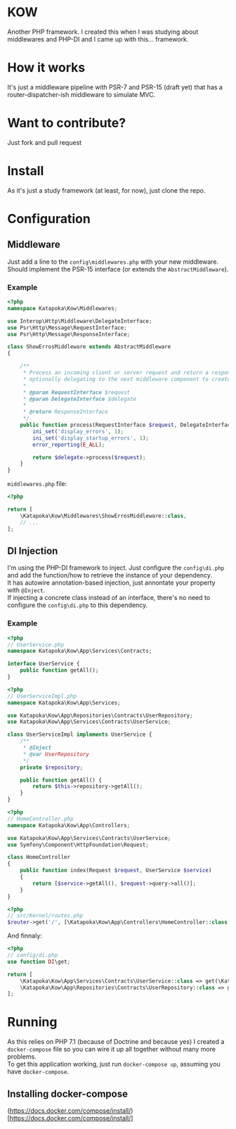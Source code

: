 # KOW
Another PHP framework. I created this when I was studying about middlewares and PHP-DI and I came up with this... framework.

# How it works
It's just a middleware pipeline with PSR-7 and PSR-15 (draft yet) that has a router-dispatcher-ish middleware to simulate MVC.

# Want to contribute?
Just fork and pull request

# Install
As it's just a study framework (at least, for now), just clone the repo.

# Configuration
## Middleware
Just add a line to the `config\middlewares.php` with your new middleware. Should implement the PSR-15 interface (or extends the `AbstractMiddleware`).

### Example
```php
<?php
namespace Katapoka\Kow\Middlewares;

use Interop\Http\Middleware\DelegateInterface;
use Psr\Http\Message\RequestInterface;
use Psr\Http\Message\ResponseInterface;

class ShowErrosMiddleware extends AbstractMiddleware
{

    /**
     * Process an incoming client or server request and return a response,
     * optionally delegating to the next middleware component to create the response.
     *
     * @param RequestInterface $request
     * @param DelegateInterface $delegate
     *
     * @return ResponseInterface
     */
    public function process(RequestInterface $request, DelegateInterface $delegate) {
        ini_set('display_errors', 1);
        ini_set('display_startup_errors', 1);
        error_reporting(E_ALL);

        return $delegate->process($request);
    }
}
```

`middlewares.php` file:

```php
<?php

return [
    \Katapoka\Kow\Middlewares\ShowErrosMiddleware::class,
    // ...
];
```

## DI Injection
I'm using the PHP-DI framework to inject. Just configure the `config\di.php` and add the function/how to retrieve the instance of your dependency.  
It has autowire annotation-based injection, just annontate your property with `@Inject`.  
If injecting a concrete class instead of an interface, there's no need to configure the `config\di.php` to this dependency.  

### Example
```php
<?php
// UserService.php
namespace Katapoka\Kow\App\Services\Contracts;

interface UserService {
    public function getAll();
}
```

```php
<?php
// UserServiceImpl.php
namespace Katapoka\Kow\App\Services;

use Katapoka\Kow\App\Repositories\Contracts\UserRepository;
use Katapoka\Kow\App\Services\Contracts\UserService;

class UserServiceImpl implements UserService {
    /**
     * @Inject
     * @var UserRepository
     */
    private $repository;

    public function getAll() {
        return $this->repository->getAll();
    }
}

```

```php
<?php
// HomeController.php
namespace Katapoka\Kow\App\Controllers;

use Katapoka\Kow\App\Services\Contracts\UserService;
use Symfony\Component\HttpFoundation\Request;

class HomeController
{
    public function index(Request $request, UserService $service)
    {
        return [$service->getAll(), $request->query->all()];
    }
}

```

```php
<?php
// src/Kernel/routes.php
$router->get('/', [\Katapoka\Kow\App\Controllers\HomeController::class, 'index']);

```

And finnaly:
```php
<?php
// config/di.php
use function DI\get;

return [
    \Katapoka\Kow\App\Services\Contracts\UserService::class => get(\Katapoka\Kow\App\Services\UserServiceImpl::class),
    \Katapoka\Kow\App\Repositories\Contracts\UserRepository::class => get(\Katapoka\Kow\App\Repositories\UserRepositoryImpl::class),
];

```
# Running
As this relies on PHP 7.1 (because of Doctrine and because yes) I created a `docker-compose` file so you can wire it up all together without many more problems.  
To get this application working, just run `docker-compose up`, assuming you have `docker-compose`.  

## Installing docker-compose
(https://docs.docker.com/compose/install/)[https://docs.docker.com/compose/install/]
